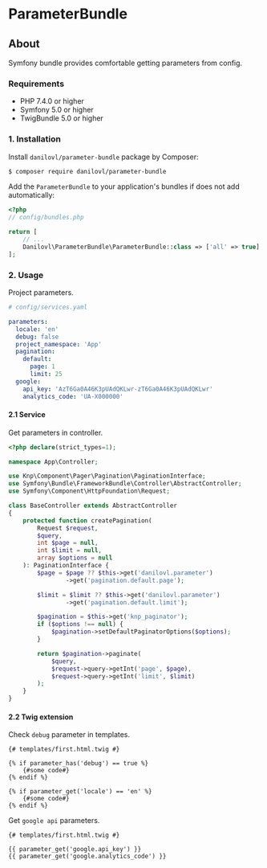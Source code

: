 # ParameterBundle #

## About ##

Symfony bundle provides comfortable getting parameters from config.

### Requirements 

  * PHP 7.4.0 or higher
  * Symfony 5.0 or higher
  * TwigBundle 5.0 or higher

### 1. Installation

Install `danilovl/parameter-bundle` package by Composer:
 
``` bash
$ composer require danilovl/parameter-bundle
```
Add the `ParameterBundle` to your application's bundles if does not add automatically:

``` php
<?php
// config/bundles.php

return [
    // ...
    Danilovl\ParameterBundle\ParameterBundle::class => ['all' => true]
];
```

### 2. Usage

Project parameters.

```yaml
# config/services.yaml

parameters:
  locale: 'en'
  debug: false
  project_namespace: 'App'
  pagination:
    default:
      page: 1
      limit: 25
  google:
    api_key: 'AzT6Ga0A46K3pUAdQKLwr-zT6Ga0A46K3pUAdQKLwr'
    analytics_code: 'UA-X000000'
```

#### 2.1 Service

Get parameters in controller.

```php
<?php declare(strict_types=1);

namespace App\Controller;

use Knp\Component\Pager\Pagination\PaginationInterface;
use Symfony\Bundle\FrameworkBundle\Controller\AbstractController;
use Symfony\Component\HttpFoundation\Request;

class BaseController extends AbstractController
{
    protected function createPagination(
        Request $request,
        $query,
        int $page = null,
        int $limit = null,
        array $options = null
    ): PaginationInterface {
        $page = $page ?? $this->get('danilovl.parameter')
                ->get('pagination.default.page');

        $limit = $limit ?? $this->get('danilovl.parameter')
                ->get('pagination.default.limit');

        $pagination = $this->get('knp_paginator');
        if ($options !== null) {
            $pagination->setDefaultPaginatorOptions($options);
        }

        return $pagination->paginate(
            $query,
            $request->query->getInt('page', $page),
            $request->query->getInt('limit', $limit)
        );
    }
}
```

#### 2.2 Twig extension

Check `debug` parameter in templates.

```twig
{# templates/first.html.twig #}

{% if parameter_has('debug') == true %}
    {#some code#}
{% endif %}

{% if parameter_get('locale') == 'en' %}
    {#some code#}
{% endif %}
```

Get `google api` parameters.

```twig
{# templates/first.html.twig #}

{{ parameter_get('google.api_key') }}
{{ parameter_get('google.analytics_code') }}
```